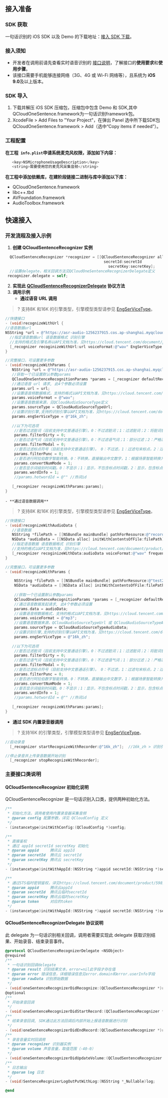 ## 接入准备
### SDK 获取
一句话识别的 iOS SDK 以及 Demo 的下载地址：[接入 SDK 下载](https://console.cloud.tencent.com/asr/download)。

### 接入须知
- 开发者在调用前请先查看实时语音识别的 [接口说明](https://cloud.tencent.com/document/product/1093/37308)，了解接口的**使用要求**和**使用步骤**。
- 该接口需要手机能够连接网络（3G、4G 或 Wi-Fi 网络等），且系统为 **iOS 9.0**及以上版本。

### SDK 导入
1. 下载并解压 iOS SDK 压缩包，压缩包中包含 Demo 和 SDK,其中QCloudOneSentence.framework为一句话识别framework包。
2. XcodeFile > Add Files to "Your Project"，在弹出 Panel 选中所下载SDK包 QCloudOneSentence.framework > Add（选中“Copy items if needed”）。

### 工程配置
**在工程` info.plist`申请系统麦克风权限，添加如下内容：**

```objective-c
   <key>NSMicrophoneUsageDescription</key>
   <string>需要使用您的麦克风采集音频</string>
```
**在工程中添加依赖库，在建阶段链接二进制与库中添加以下库：**
- QCloudOneSentence.framework
- libc++.tbd
- AVFoundation.framework
- AudioToolbox.framework
    
## 快速接入
### 开发流程及接入示例
1. **创建 QCloudSentenceRecognizer 实例** 
```objective-c
  QCloudSentenceRecognizer *recognizer = [[QCloudSentenceRecognizer alloc] initWithAppId:appId 
  									        secretId:secretId 
									          secretKey:secretKey];
  //设置delegate，相关回调方法见QCloudOneSentenceRecognizerDelegate定义
 recognizer.delegate = self;
```
2. **实现此 [QCloudSentenceRecognizerDelegate](#QCloudSentenceRecognizerDelegate) 协议方法**
3. **调用示例**
	- **通过语音 URL 调用**
>? 支持8K 和16K 的引擎类型，引擎模型类型请参见 [EngSerViceType](https://cloud.tencent.com/document/product/1093/35646#2.-.E8.BE.93.E5.85.A5.E5.8F.82.E6.95.B0)。
>
```objective-c
//快捷接口
- (void)recognizeWithUrl {
//语音数据url
NSString *url = @"https://asr-audio-1256237915.cos.ap-shanghai.myqcloud.com/30s.wav";
  //指定语音数据url 语音数据格式 识别引擎
  //支持的格式及引擎名称以API文档为准，见https://cloud.tencent.com/document/product/1093/35646
  [_recognizer recoginizeWithUrl:url voiceFormat:@"wav" EngSerViceType:@"16k_zh"];
}

//完整接口，可设置更多参数
- (void)recognizeWithParams {
   NSString *url = @"https://asr-audio-1256237915.cos.ap-shanghai.myqcloud.com/30s.wav";
   //获取一个已设置默认参数params
   QCloudOneSentenceRecognitionParams *params = [_recognizer defaultRecognitionParams];    
   //通过语音 url 请求, 此4个参数必须设置
   params.url = url;                           
   //设置语音频数据格式，支持的格式以API文档为准，见https://cloud.tencent.com/document/product/1093/35646
   params.voiceFormat = @"wav";
   //设置语音数据来源，见QCloudAudioSourceType定义
   params.sourceType = QCloudAudioSourceTypeUrl;
   //设置识别引擎,支持的识别引擎以API文档为准，见https://cloud.tencent.com/document/product/1093/35646
   params.engSerViceType = @"16k_zh"; 
  
   //以下为可选项
    //是否过滤脏词（目前支持中文普通话引擎）。0：不过滤脏词；1：过滤脏词；2：将脏词替换为 * 。默认值为 0。
    params.filterDirty = 0;
    //是否过语气词（目前支持中文普通话引擎）。0：不过滤语气词；1：部分过滤；2：严格过滤 。默认值为 0。
    params.filterModal = 0;
    //是否过滤标点符号（目前支持中文普通话引擎）。 0：不过滤，1：过滤句末标点，2：过滤所有标点。默认值为 0。
    params.filterPunc = 0;
    //是否进行阿拉伯数字智能转换。0：不转换，直接输出中文数字，1：根据场景智能转换为阿拉伯数字。默认值为1。
    params.convertNumMode = 1;
    //是否显示词级别时间戳。0：不显示；1：显示，不包含标点时间戳，2：显示，包含标点时间戳。默认值为 0。
    params.wordInfo = 1;
    //params.hotwordId = @"" //热词id
  
   [_recognizer recognizeWithParams:params];
}
```
	- **通过语音数据调用**
>? 支持8K 和16K 的引擎类型，引擎模型类型请参见 [EngSerViceType](https://cloud.tencent.com/document/product/1093/35646#2.-.E8.BE.93.E5.85.A5.E5.8F.82.E6.95.B0)。
>
```objective-c
//快捷接口
- (void)recognizeWithAudioData {
   //语音数据
   NSString *filePath = [[NSBundle mainBundle] pathForResource:@"recordedFile" ofType:@"wav"];
   NSData *audioData = [[NSData alloc] initWithContentsOfFile:filePath];
   //指定语音数据 语音数据格式 识别引擎
   //支持的格式以API文档为准，见https://cloud.tencent.com/document/product/1093/48982
   [_recognizer recoginizeWithData:audioData voiceFormat:@"wav" frequence:@"16k_zh"];
}

//完整接口，可设置更多参数
- (void)recognizeWithParams {

    NSString *filePath = [[NSBundle mainBundle] pathForResource:@"test2" ofType:@"mp3"];
    NSData *audioData = [[NSData alloc] initWithContentsOfFile:filePath];
  
    //获取一个已设置默认参数params
    QCloudOneSentenceRecognitionParams *params = [_recognizer defaultRecognitionParams];    
    //通过语音数据发起请求, 此4个参数必须设置
    params.data = audioData;
    //设置语音频数据格式，支持的格式以API文档为准，见https://cloud.tencent.com/document/product/1093/35646
    params.voiceFormat = @"mp3";
    //设置语音数据来源，QCloudAudioSourceTypeUrl 或 QCloudAudioSourceTypeAudioData
    params.sourceType = QCloudAudioSourceTypeAudioData; 
    //设置识别引擎,支持的识别引擎以API文档为准，见https://cloud.tencent.com/document/product/1093/35646
    params.engSerViceType = @"16k_zh"; 
  
   //以下为可选项
    //是否过滤脏词（目前支持中文普通话引擎）。0：不过滤脏词；1：过滤脏词；2：将脏词替换为 * 。默认值为 0。
    params.filterDirty = 0;
    //是否过语气词（目前支持中文普通话引擎）。0：不过滤语气词；1：部分过滤；2：严格过滤 。默认值为 0。
    params.filterModal = 0;
    //是否过滤标点符号（目前支持中文普通话引擎）。 0：不过滤，1：过滤句末标点，2：过滤所有标点。默认值为 0。
    params.filterPunc = 0;
    //是否进行阿拉伯数字智能转换。0：不转换，直接输出中文数字，1：根据场景智能转换为阿拉伯数字。默认值为1。
    params.convertNumMode = 1;
    //是否显示词级别时间戳。0：不显示；1：显示，不包含标点时间戳，2：显示，包含标点时间戳。默认值为 0。
    params.wordInfo = 1;
    //params.hotwordId = @"" //热词id
  
   [_recognizer recognizeWithParams:params];
}
```
 - **通过 SDK 内置录音器调用**
>? 支持16K 的引擎类型，引擎模型类型请参见 [EngSerViceType](https://cloud.tencent.com/document/product/1093/35646#2.-.E8.BE.93.E5.85.A5.E5.8F.82.E6.95.B0)。
>
```objective-c
//启动录音
  [_recognizer startRecognizeWithRecorder:@"16k_zh"];  //16k_zh > 识别引擎,传nil将默认使用16k_zh,支持的识别引擎以API文档为准，见https://cloud.tencent.com/document/product/1093/35646

//停止录音并上传录音数据开始识别
  [_recognizer stopRecognizeWithRecorder];
```

### 主要接口类说明
#### QCloudSentenceRecognizer 初始化说明
QCloudSentenceRecognizer 是一句话识别入口类，提供两种初始化方法。
```objective-c
/**
 * 初始化方法，调用者使用内置录音器采集音频
 * @param config 配置参数，详见 QCloudConfig 定义
 */
- (instancetype)initWithConfig:(QCloudConfig *)config;

/**
 * 直接鉴权
 * 通过 appId secretId secretKey 初始化
 * @param appid     腾讯云 appId        
 * @param secretId  腾讯云 secretId     
 * @param secretKey 腾讯云 secretKey    
 */
- (instancetype)initWithAppId:(NSString *)appid secretId:(NSString *)secretId secretKey:(NSString *)secretKey;

/**
 * 通过STS临时密钥鉴权，详见https://cloud.tencent.com/document/product/598/33416
 * @param appid     腾讯云appId 
 * @param secretId  腾讯云临时secretId  
 * @param secretKey 腾讯云临时secretKey
 * @param token     对应的token
 */
- (instancetype)initWithAppId:(NSString *)appid secretId:(NSString *)secretId secretKey:(NSString *)secretKey token:(NSString *)token;
```

[](id:QCloudSentenceRecognizerDelegate)
#### QCloudSentenceRecognizerDelegate 协议说明
此 delegate 为一句话识别相关回调，调用者需要实现此 delegate 获取识别结果、开始录音、结束录音事件。
```objective-c
@protocol QCloudSentenceRecognizerDelegate <NSObject>
@required
/**
 * 一句话识别回调delegate
 * @param result 识别结果文本，error=nil此字段才存在值
 * @param error 错误信息，详细错误信息见error.domain和error.userInfo字段
 * @param rawData 识别原始数据
 */
- (void)oneSentenceRecognizerDidRecognize:(QCloudSentenceRecognizer *)recognizer text:(nullable NSString *)text error:(nullable NSError *)error resultData:(nullable NSDictionary *)resultData;
@optional
/**
 * 开始录音回调
 */
- (void)oneSentenceRecognizerDidStartRecord:(QCloudSentenceRecognizer *)recognizer error:(nullable NSError *)error;
/**
 * 结束录音回调, SDK通过此方法回调后内部开始上报语音数据进行识别
 */
- (void)oneSentenceRecognizerDidEndRecord:(QCloudSentenceRecognizer *)recognizer;
/**
 * 录音音量实时回调用
 * @param recognizer 识别器实例
 * @param volume 声音音量，取值范围（-40-0）
 */
- (void)oneSentenceRecognizerDidUpdateVolume:(QCloudSentenceRecognizer *)recognizer volume:(float)volume;
/**
 * 日志输出
 * @param log 日志
 */
- (void)SentenceRecgnizerLogOutPutWithLog:(NSString *_Nullable)log;

@end
```
